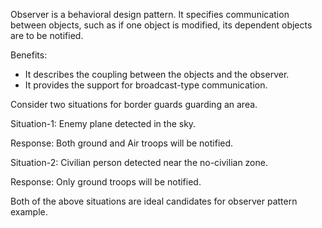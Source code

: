 Observer is a behavioral design pattern. It specifies communication between objects, such as if one object is modified, its dependent objects are to be notified.

Benefits:
* It describes the coupling between the objects and the observer.
* It provides the support for broadcast-type communication.


Consider two situations for border guards guarding an area.

Situation-1: Enemy plane detected in the sky.

Response: Both ground and Air troops will be notified.


Situation-2: Civilian person detected near the no-civilian zone.

Response: Only ground troops will be notified.

Both of the above situations are ideal candidates for observer pattern example.